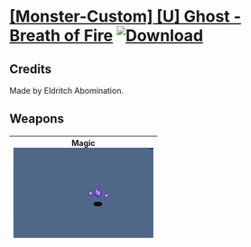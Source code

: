 # [\[Monster-Custom\] \[U\] Ghost - Breath of Fire](./) [![Download](https://img.shields.io/badge/Download-Click%20Here!-red)](https://minhaskamal.github.io/DownGit/#/home?url=https://github.com/Klokinator/FE-Repo/tree/main/Battle%20Animations%2FMonsters%20-%20Dragons%20and%20Special%2F%5BMonster-Custom%5D%20%5BU%5D%20Ghost%20-%20Breath%20of%20Fire)
## Credits

Made by Eldritch Abomination.

## Weapons

| <b>Magic</b><br/><img alt="Magic animation" src="./6.%20Magic/Magic.gif"/> |
| :---: |
